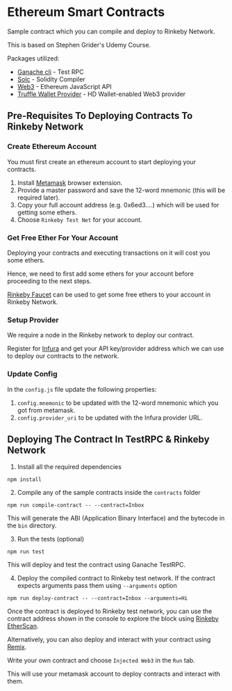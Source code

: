 # Ethereum Smart Contracts

Sample contract which you can compile and deploy to Rinkeby Network.

This is based on Stephen Grider's Udemy Course.

Packages utilized:
- [Ganache cli](https://www.npmjs.com/package/ganache-cli) - Test RPC
- [Solc](https://www.npmjs.com/package/solc) - Solidity Compiler
- [Web3](https://web3js.readthedocs.io/en/1.0/index.html) - Ethereum JavaScript API
- [Truffle Wallet Provider](https://github.com/trufflesuite/truffle-hdwallet-provider) - HD Wallet-enabled Web3 provider 

## Pre-Requisites To Deploying Contracts To Rinkeby Network

### Create Ethereum Account

You must first create an ethereum account to start deploying your contracts. 

1. Install [Metamask](https://metamask.io/) browser extension.
2. Provide a master password and save the 12-word mnemonic (this will be required later).
3. Copy your full account address (e.g. 0x6ed3....) which will be used for getting some ethers.
4. Choose `Rinkeby Test Net` for your account.

### Get Free Ether For Your Account

Deploying your contracts and executing transactions on it will cost you some ethers.

Hence, we need to first add some ethers for your account before proceeding to the next steps.

[Rinkeby Faucet](https://faucet.rinkeby.io/) can be used to get some free ethers to your account in Rinkeby Network.

### Setup Provider

We require a node in the Rinkeby network to deploy our contract.

Register for [Infura](https://infura.io/) and get your API key/provider address which we can use to deploy our contracts to the network.

### Update Config

In the `config.js` file update the following properties:

1. `config.mnemonic` to be updated with the 12-word mnemonic which you got from metamask.
2. `config.provider_uri` to be updated with the Infura provider URL.

## Deploying The Contract In TestRPC & Rinkeby Network
1. Install all the required dependencies
```
npm install
```

2. Compile any of the sample contracts inside the `contracts` folder
```
npm run compile-contract -- --contract=Inbox
```
This will generate the ABI (Application Binary Interface) and the bytecode in the `bin` directory.

3. Run the tests (optional)
```
npm run test
```
This will deploy and test the contract using Ganache TestRPC.

4. Deploy the compiled contract to Rinkeby test network. If the contract expects arguments pass them using `--arguments` option
```
npm run deploy-contract -- --contract=Inbox --arguments=Hi
```

Once the contract is deployed to Rinkeby test network, you can use the contract address shown in the console to explore the block using [Rinkeby EtherScan](https://rinkeby.etherscan.io/).

Alternatively, you can also deploy and interact with your contract using [Remix](https://remix.ethereum.org/). 

Write your own contract and choose `Injected Web3` in the `Run` tab. 

This will use your metamask account to deploy contracts and interact with them.